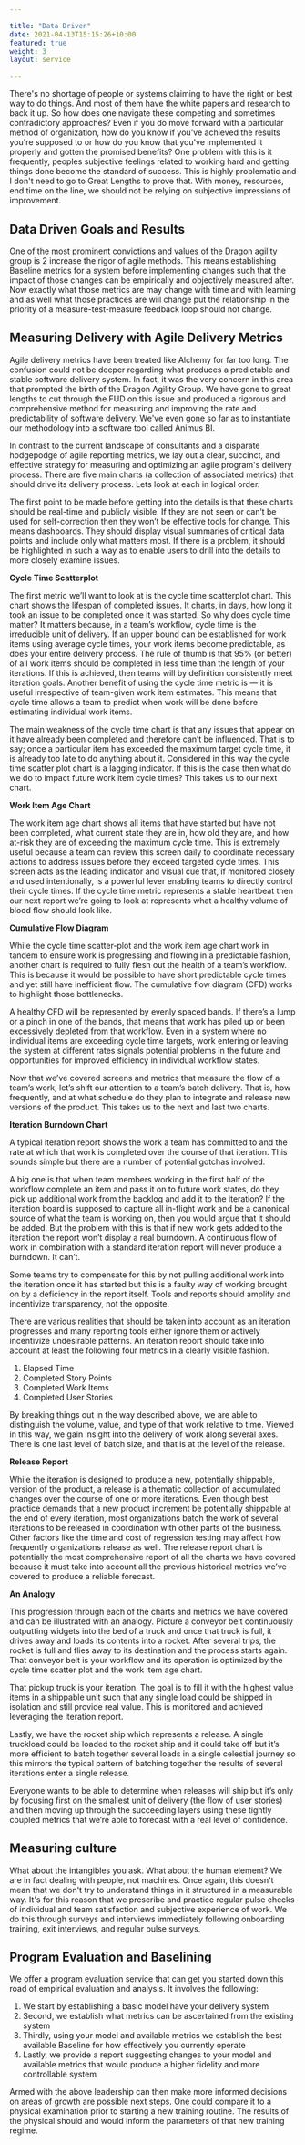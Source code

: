 ```yaml
---

title: "Data Driven"  
date: 2021-04-13T15:15:26+10:00  
featured: true  
weight: 3  
layout: service

---
```


There's no shortage of people or systems claiming to have the right or best way to do things. And most of them have the white papers and research to back it up. So how does one navigate these competing and sometimes contradictory approaches? Even if you do move forward with a particular method of organization, how do you know if you've achieved the results you're supposed to or how do you know that you've implemented it properly and gotten the promised benefits? One problem with this is it frequently, peoples subjective feelings related to working hard and getting things done become the standard of success. This is highly problematic and I don't need to go to Great Lengths to prove that. With money, resources, end time on the line, we should not be relying on subjective impressions of improvement.

## Data Driven Goals and Results

One of the most prominent convictions and values of the Dragon agility group is 2 increase the rigor of agile methods. This means establishing Baseline metrics for a system before implementing changes such that the impact of those changes can be empirically and objectively measured after. Now exactly what those metrics are may change with time and with learning and as well what those practices are will change put the relationship in the priority of a measure-test-measure feedback loop should not change.

## Measuring Delivery with Agile Delivery Metrics

Agile delivery metrics have been treated like Alchemy for far too long. The confusion could not be deeper regarding what produces a predictable and stable software delivery system. In fact, it was the very concern in this area that prompted the birth of the Dragon Agility Group. We have gone to great lengths to cut through the FUD on this issue and produced a rigorous and comprehensive method for measuring and improving the rate and predictability of software delivery. We've even gone so far as to instantiate our methodology into a software tool called Animus BI. 

In contrast to the current landscape of consultants and a disparate hodgepodge of agile reporting metrics, we lay out a clear, succinct, and effective strategy for measuring and optimizing an agile program's delivery process. There are five main charts (a collection of associated metrics) that should drive its delivery process. Lets look at each in logical order.

The first point to be made before getting into the details is that these charts should be real-time and publicly visible. If they are not seen or can’t be used for self-correction then they won’t be effective tools for change. This means dashboards. They should display visual summaries of critical data points and include only what matters most. If there is a problem, it should be highlighted in such a way as to enable users to drill into the details to more closely examine issues.

**Cycle Time Scatterplot**

The first metric we’ll want to look at is the cycle time scatterplot chart. This chart shows the lifespan of completed issues. It charts, in days, how long it took an issue to be completed once it was started. So why does cycle time matter? It matters because, in a team’s workflow, cycle time is the irreducible unit of delivery. If an upper bound can be established for work items using average cycle times, your work items become predictable, as does your entire delivery process. The rule of thumb is that 95% (or better) of all work items should be completed in less time than the length of your iterations. If this is achieved, then teams will by definition consistently meet iteration goals. Another benefit of using the cycle time metric is — it is useful irrespective of team-given work item estimates. This means that cycle time allows a team to predict when work will be done before estimating individual work items.

The main weakness of the cycle time chart is that any issues that appear on it have already been completed and therefore can’t be influenced. That is to say; once a particular item has exceeded the maximum target cycle time, it is already too late to do anything about it. Considered in this way the cycle time scatter plot chart is a lagging indicator. If this is the case then what do we do to impact future work item cycle times? This takes us to our next chart.

**Work Item Age Chart**

The work item age chart shows all items that have started but have not been completed, what current state they are in, how old they are, and how at-risk they are of exceeding the maximum cycle time. This is extremely useful because a team can review this screen daily to coordinate necessary actions to address issues before they exceed targeted cycle times. This screen acts as the leading indicator and visual cue that, if monitored closely and used intentionally, is a powerful lever enabling teams to directly control their cycle times. If the cycle time metric represents a stable heartbeat then our next report we’re going to look at represents what a healthy volume of blood flow should look like.

**Cumulative Flow Diagram**

While the cycle time scatter-plot and the work item age chart work in tandem to ensure work is progressing and flowing in a predictable fashion, another chart is required to fully flesh out the health of a team’s workflow. This is because it would be possible to have short predictable cycle times and yet still have inefficient flow. The cumulative flow diagram (CFD) works to highlight those bottlenecks.

A healthy CFD will be represented by evenly spaced bands. If there’s a lump or a pinch in one of the bands, that means that work has piled up or been excessively depleted from that workflow. Even in a system where no individual items are exceeding cycle time targets, work entering or leaving the system at different rates signals potential problems in the future and opportunities for improved efficiency in individual workflow states.

Now that we’ve covered screens and metrics that measure the flow of a team’s work, let’s shift our attention to a team’s batch delivery. That is, how frequently, and at what schedule do they plan to integrate and release new versions of the product. This takes us to the next and last two charts.

**Iteration Burndown Chart**

A typical iteration report shows the work a team has committed to and the rate at which that work is completed over the course of that iteration. This sounds simple but there are a number of potential gotchas involved.

A big one is that when team members working in the first half of the workflow complete an item and pass it on to future work states, do they pick up additional work from the backlog and add it to the iteration? If the iteration board is supposed to capture all in-flight work and be a canonical source of what the team is working on, then you would argue that it should be added. But the problem with this is that if new work gets added to the iteration the report won’t display a real burndown. A continuous flow of work in combination with a standard iteration report will never produce a burndown. It can’t.

Some teams try to compensate for this by not pulling additional work into the iteration once it has started but this is a faulty way of working brought on by a deficiency in the report itself. Tools and reports should amplify and incentivize transparency, not the opposite.

There are various realities that should be taken into account as an iteration progresses and many reporting tools either ignore them or actively incentivize undesirable patterns. An iteration report should take into account at least the following four metrics in a clearly visible fashion.

1.  Elapsed Time
2.  Completed Story Points
3.  Completed Work Items
4.  Completed User Stories

By breaking things out in the way described above, we are able to distinguish the volume, value, and type of that work relative to time. Viewed in this way, we gain insight into the delivery of work along several axes. There is one last level of batch size, and that is at the level of the release.

**Release Report**

While the iteration is designed to produce a new, potentially shippable, version of the product, a release is a thematic collection of accumulated changes over the course of one or more iterations. Even though best practice demands that a new product increment be potentially shippable at the end of every iteration, most organizations batch the work of several iterations to be released in coordination with other parts of the business. Other factors like the time and cost of regression testing may affect how frequently organizations release as well. The release report chart is potentially the most comprehensive report of all the charts we have covered because it must take into account all the previous historical metrics we’ve covered to produce a reliable forecast.

**An Analogy**

This progression through each of the charts and metrics we have covered and can be illustrated with an analogy. Picture a conveyor belt continuously outputting widgets into the bed of a truck and once that truck is full, it drives away and loads its contents into a rocket. After several trips, the rocket is full and flies away to its destination and the process starts again. That conveyor belt is your workflow and its operation is optimized by the cycle time scatter plot and the work item age chart.

That pickup truck is your iteration. The goal is to fill it with the highest value items in a shippable unit such that any single load could be shipped in isolation and still provide real value. This is monitored and achieved leveraging the iteration report.

Lastly, we have the rocket ship which represents a release. A single truckload could be loaded to the rocket ship and it could take off but it’s more efficient to batch together several loads in a single celestial journey so this mirrors the typical pattern of batching together the results of several iterations enter a single release.

Everyone wants to be able to determine when releases will ship but it’s only by focusing first on the smallest unit of delivery (the flow of user stories) and then moving up through the succeeding layers using these tightly coupled metrics that we’re able to forecast with a real level of confidence.

## Measuring culture

What about the intangibles you ask. What about the human element? We are in fact dealing with people, not machines. Once again, this doesn't mean that we don't try to understand things in it structured in a measurable way. It's for this reason that we prescribe and practice regular pulse checks of individual and team satisfaction and subjective experience of work. We do this through surveys and interviews immediately following onboarding training, exit interviews, and regular pulse surveys. 

## Program Evaluation and Baselining 

We offer a program evaluation service that can get you started down this road of empirical evaluation and analysis. It involves the following:

1.  We start by establishing a basic model have your delivery system
2.  Second, we establish what metrics can be ascertained from the existing system
3.  Thirdly, using your model and available metrics we establish the best available Baseline for how effectively you currently operate
4.  Lastly, we provide a report suggesting changes to your model and available metrics that would produce a higher fidelity and more controllable system

Armed with the above leadership can then make more informed decisions on areas of growth are possible next steps. One could compare it to a physical examination prior to starting a new training routine. The results of the physical should and would inform the parameters of that new training regime.
